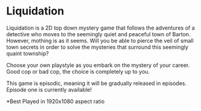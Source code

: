 # Liquidation

Liquidation is a 2D top down mystery game that follows the adventures of a detective who moves to the seemingly quiet and peaceful town of Barton. 
However, mothing is as it seems. Will you be able to pierce the veil of small town secrets in order to solve the mysteries that surround this seemingly quaint township? 

Choose your own playstyle as you embark on the mystery of your career. Good cop or bad cop, the choice is completely up to you. 

This game is episodic, meaning it will be gradually released in episodes. Episode one is currently available!

*Best Played in 1920x1080 aspect ratio
